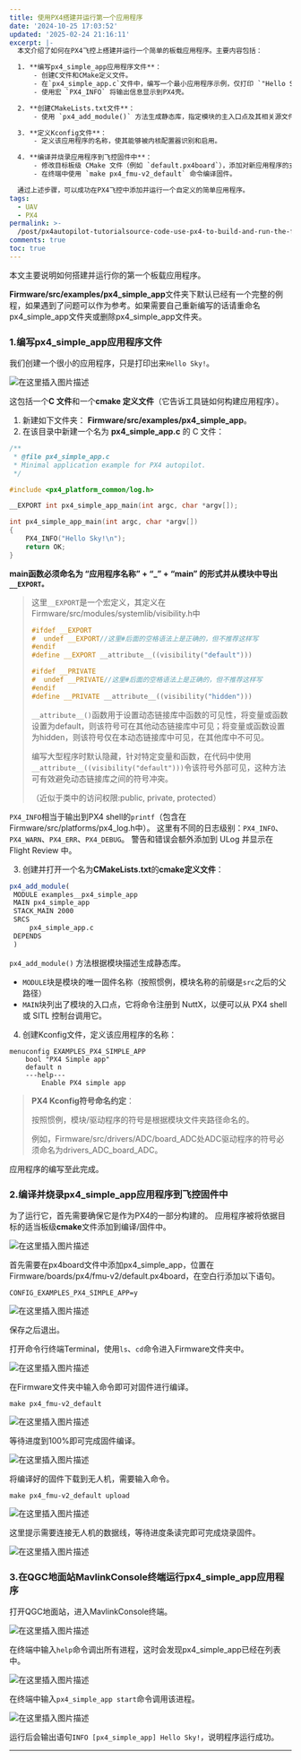 ```yaml
---
title: 使用PX4搭建并运行第一个应用程序
date: '2024-10-25 17:03:52'
updated: '2025-02-24 21:16:11'
excerpt: |-
  本文介绍了如何在PX4飞控上搭建并运行一个简单的板载应用程序。主要内容包括：

  1. **编写px4_simple_app应用程序文件**：
      - 创建C文件和CMake定义文件。
      - 在`px4_simple_app.c`文件中，编写一个最小应用程序示例，仅打印 `"Hello Sky!"` 。主函数必须命名为“应用程序名称_main”的形式，并从模块中导出 `__EXPORT` 。
      - 使用宏 `PX4_INFO` 将输出信息显示到PX4壳。

  2. **创建CMakeLists.txt文件**：
      - 使用 `px4_add_module()` 方法生成静态库，指定模块的主入口点及其相关源文件。

  3. **定义Kconfig文件**：
      - 定义该应用程序的名称，使其能够被内核配置器识别和启用。

  4. **编译并烧录应用程序到飞控固件中**：
      - 修改目标板级 CMake 文件（例如 `default.px4board`），添加对新应用程序的支持。
      - 在终端中使用 `make px4_fmu-v2_default` 命令编译固件。

  通过上述步骤，可以成功在PX4飞控中添加并运行一个自定义的简单应用程序。
tags:
  - UAV
  - PX4
permalink: >-
  /post/px4autopilot-tutorialsource-code-use-px4-to-build-and-run-the-first-applicationpx4-source-code-tutorialcsdn-blog-z1uvluv.html
comments: true
toc: true
---
```




本文主要说明如何搭建并运行你的第一个板载应用程序。

**Firmware/src/examples/px4_simple_app**文件夹下默认已经有一个完整的例程，如果遇到了问题可以作为参考。如果需要自己重新编写的话请重命名px4\_simple\_app文件夹或删除px4\_simple\_app文件夹。

### 1.编写px4\_simple\_app应用程序文件

我们创建一个很小的应用程序，只是打印出来`Hello Sky!`​。

​![在这里插入图片描述](https://pic-lxy.oss-cn-shenzhen.aliyuncs.com/img/20250224205237274.png)​

这包括一个**C 文件**和一个**cmake 定义文件**（它告诉工具链如何构建应用程序）。

1. 新建如下文件夹： **Firmware/src/examples/px4_simple_app**。
2. 在该目录中新建一个名为 **px4_simple_app.c** 的 C 文件：

```c++
/**
 * @file px4_simple_app.c
 * Minimal application example for PX4 autopilot.
 */

#include <px4_platform_common/log.h>

__EXPORT int px4_simple_app_main(int argc, char *argv[]);

int px4_simple_app_main(int argc, char *argv[])
{
    PX4_INFO("Hello Sky!\n");
    return OK;
}
```

**main函数必须命名为 “应用程序名称” + “_” + “main” 的形式并从模块中导出**​ **​`__EXPORT。`​** ​

> 这里`__EXPORT`​是一个宏定义，其定义在Firmware/src/modules/systemlib/visibility.h中
>
> ```c++
> #ifdef __EXPORT
> #  undef __EXPORT//这里#后面的空格语法上是正确的，但不推荐这样写
> #endif
> #define __EXPORT __attribute__((visibility("default")))
>
> #ifdef __PRIVATE
> #  undef __PRIVATE//这里#后面的空格语法上是正确的，但不推荐这样写
> #endif
> #define __PRIVATE __attribute__((visibility("hidden")))
> ```
>
> ​`__attribute__()`​函数用于设置动态链接库中函数的可见性，将变量或函数设置为default，则该符号可在其他动态链接库中可见；将变量或函数设置为hidden，则该符号仅在本动态链接库中可见，在其他库中不可见。
>
> 编写大型程序时默认隐藏，针对特定变量和函数，在代码中使用`__attribute__((visibility("default")))`​令该符号外部可见，这种方法可有效避免动态链接库之间的符号冲突。
>
> （近似于类中的访问权限:public, private, protected）

​`PX4_INFO`​相当于输出到PX4 shell的`printf`​（包含在Firmware/src/platforms/px4\_log.h中）。 这里有不同的日志级别：`PX4_INFO`​、`PX4_WARN`​、`PX4_ERR`​、`PX4_DEBUG`​。 警告和错误会额外添加到 ULog 并显示在 Flight Review 中。

3. 创建并打开一个名为**CMakeLists.txt**的**cmake定义文件**：

```cmake
px4_add_module(
 MODULE examples__px4_simple_app
 MAIN px4_simple_app
 STACK_MAIN 2000
 SRCS
     px4_simple_app.c
 DEPENDS
 )
```

​`px4_add_module()`​ 方法根据模块描述生成静态库。

* ​`MODULE`​块是模块的唯一固件名称（按照惯例，模块名称的前缀是`src`​之后的父路径）
* ​`MAIN`​块列出了模块的入口点，它将命令注册到 NuttX，以便可以从 PX4 shell 或 SITL 控制台调用它。

4. 创建Kconfig文件，定义该应用程序的名称：

```Kconfig
menuconfig EXAMPLES_PX4_SIMPLE_APP
	bool "PX4 Simple app"
	default n
	---help---
		Enable PX4 simple app
```

> **PX4 Kconfig符号命名约定**：
>
> 按照惯例，模块/驱动程序的符号是根据模块文件夹路径命名的。
>
> 例如，Firmware/src/drivers/ADC/board\_ADC处ADC驱动程序的符号必须命名为drivers\_ADC\_board\_ADC。

应用程序的编写至此完成。

### 2.编译并烧录px4\_simple\_app应用程序到飞控固件中

为了运行它，首先需要确保它是作为PX4的一部分构建的。 应用程序被将依据目标的适当板级**cmake**文件添加到编译/固件中。

​![在这里插入图片描述](https://pic-lxy.oss-cn-shenzhen.aliyuncs.com/img/20250224205522152.png)​

首先需要在px4board文件中添加px4\_simple\_app，位置在Firmware/boards/px4/fmu-v2/default.px4board，在空白行添加以下语句。

```
CONFIG_EXAMPLES_PX4_SIMPLE_APP=y
```

​![在这里插入图片描述](https://pic-lxy.oss-cn-shenzhen.aliyuncs.com/img/20250224205522675.png)​

保存之后退出。

打开命令行终端Terminal，使用`ls`​、`cd`​命令进入Firmware文件夹中。

​![在这里插入图片描述](https://pic-lxy.oss-cn-shenzhen.aliyuncs.com/img/20250224205523246.png)​

在Firmware文件夹中输入命令即可对固件进行编译。

```
make px4_fmu-v2_default
```

​![在这里插入图片描述](https://pic-lxy.oss-cn-shenzhen.aliyuncs.com/img/20250224205523844.png)​

等待进度到100%即可完成固件编译。

​![在这里插入图片描述](https://pic-lxy.oss-cn-shenzhen.aliyuncs.com/img/20250224205524399.png)​

将编译好的固件下载到无人机，需要输入命令。

```
make px4_fmu-v2_default upload
```

​![在这里插入图片描述](https://pic-lxy.oss-cn-shenzhen.aliyuncs.com/img/20250224205525017.png)​

这里提示需要连接无人机的数据线，等待进度条读完即可完成烧录固件。

​![在这里插入图片描述](https://pic-lxy.oss-cn-shenzhen.aliyuncs.com/img/20250224205525631.png)​

### 3.在QGC地面站MavlinkConsole终端运行px4\_simple\_app应用程序

打开QGC地面站，进入MavlinkConsole终端。

​![在这里插入图片描述](https://pic-lxy.oss-cn-shenzhen.aliyuncs.com/img/20250224205526249.png)​

在终端中输入`help`​命令调出所有进程，这时会发现px4\_simple\_app已经在列表中。

​![在这里插入图片描述](https://pic-lxy.oss-cn-shenzhen.aliyuncs.com/img/20250224205526751.png)​

在终端中输入`px4_simple_app start`​命令调用该进程。

​![在这里插入图片描述](https://pic-lxy.oss-cn-shenzhen.aliyuncs.com/img/20250224205527271.png)​

运行后会输出语句`INFO [px4_simple_app] Hello Sky!`​，说明程序运行成功。

---
